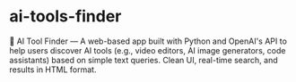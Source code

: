 # ai-tools-finder
🚀 AI Tool Finder — A web-based app built with Python and OpenAI's API to help users discover AI tools (e.g., video editors, AI image generators, code assistants) based on simple text queries. Clean UI, real-time search, and results in HTML format.
